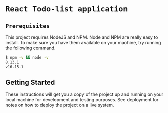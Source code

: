 # `React Todo-list application`

## `Prerequisites`

This project requires NodeJS and NPM. Node and NPM are really easy to install. To make sure you have them available on your machine, try running the following command.

```sh
$ npm -v && node -v
8.13.1
v16.15.1
```

## Getting Started

These instructions will get you a copy of the project up and running on your local machine for development and testing purposes. See deployment for notes on how to deploy the project on a live system.
